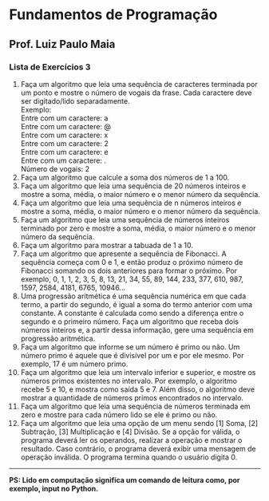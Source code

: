 <h1>Fundamentos de Programação</h1>
<h2>Prof. Luiz Paulo Maia</h2>
<h3>Lista de Exercícios 3</h3>

1. Faça um algoritmo que leia uma sequência de caracteres terminada por um ponto e mostre o número de vogais da frase. Cada caractere deve ser digitado/lido separadamente.<br>
Exemplo:<br>
Entre com um caractere: a<br>
Entre com um caractere: @<br>
Entre com um caractere: x<br>
Entre com um caractere: 2<br>
Entre com um caractere: e<br>
Entre com um caractere: .<br>
Número de vogais: 2<br>
3. Faça um algoritmo que calcule a soma dos números de 1 a 100.<br>
4. Faça um algoritmo que leia uma sequência de 20 números inteiros e mostre a soma, média, o maior número e o menor número da sequência.<br>
5. Faça um algoritmo que leia uma sequência de n números inteiros e mostre a soma, média, o maior número e o menor número da sequência.<br>
6. Faça um algoritmo que leia uma sequência de números inteiros terminado por zero e mostre a soma, média, o maior número e o menor número da sequência.<br>
7. Faça um algoritmo para mostrar a tabuada de 1 a 10.<br>
8. Faça um algoritmo que apresente a sequência de Fibonacci. A sequência começa com 0 e 1, e então produz o próximo número de Fibonacci somando os dois anteriores para formar o próximo. Por exemplo, 0, 1, 1, 2, 3, 5, 8, 13, 21, 34, 55, 89, 144, 233, 377, 610, 987, 1597, 2584, 4181, 6765, 10946...<br>
9. Uma progressão aritmética é uma sequência numérica em que cada termo, a partir do segundo, é igual a soma do termo anterior com uma constante. A constante é calculada como sendo a diferença entre o segundo e o primeiro número. Faça um algoritmo que receba dois números inteiros e, a partir dessa informação, gere uma sequência em progressão aritmética.<br>
10. Faça um algoritmo que informe se um número é primo ou não. Um número primo é aquele que é divisível por um e por ele mesmo. Por exemplo, 17 é um número primo.<br>
11. Faça um algoritmo que leia um intervalo inferior e superior, e mostre os números primos existentes no intervalo. Por exemplo, o algoritmo recebe 5 e 10, e mostra como saída 5 e 7. Além disso, o algoritmo deve mostrar a quantidade de números primos encontrados no intervalo.<br>
12. Faça um algoritmo que leia uma sequência de números terminada em zero e mostre para cada número lido se ele é primo ou não. <br>
13. Faça um algoritmo que leia uma opção de um menu sendo [1] Soma, [2] Subtração, [3] Multiplicação e [4] Divisão. Se a opção for válida, o programa deverá ler os operandos, realizar a operação e mostrar o resultado. Caso contrário, o programa deverá exibir uma mensagem de operação inválida. O programa termina quando o usuário digita 0.<br>
<hr>
<strong>PS: Lido em computação significa um comando de leitura como, por exemplo, input no Python.</strong>
